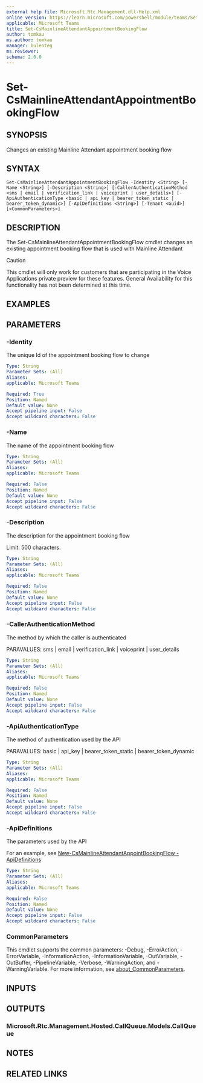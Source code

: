 ```yaml
---
external help file: Microsoft.Rtc.Management.dll-Help.xml
online version: https://learn.microsoft.com/powershell/module/teams/Set-CsMainlineAttendantAppointmentBookingFlow
applicable: Microsoft Teams
title: Set-CsMainlineAttendantAppointmentBookingFlow
author: tomkau
ms.author: tomkau
manager: bulenteg
ms.reviewer:
schema: 2.0.0
---
```


# Set-CsMainlineAttendantAppointmentBookingFlow

## SYNOPSIS
Changes an existing Mainline Attendant appointment booking flow

## SYNTAX

```
Set-CsMainlineAttendantAppointmentBookingFlow -Identity <String> [-Name <String>] [-Description <String>] [-CallerAuthenticationMethod <sms | email | verification_link | voiceprint | user_details>] [-ApiAuthenticationType <basic | api_key | bearer_token_static | bearer_token_dynamic>] [-ApiDefinitions <String>] [-Tenant <Guid>] [<CommonParameters>]
```

## DESCRIPTION
The Set-CsMainlineAttendantAppointmentBookingFlow cmdlet changes an existing appointment booking flow that is used with Mainline Attendant

> [!CAUTION]
> This cmdlet will only work for customers that are participating in the Voice Applications private preview for these features. General Availability for this functionality has not been determined at this time.

## EXAMPLES


## PARAMETERS

### -Identity
The unique Id of the appointment booking flow to change

```yaml
Type: String
Parameter Sets: (All)
Aliases:
applicable: Microsoft Teams

Required: True
Position: Named
Default value: None
Accept pipeline input: False
Accept wildcard characters: False
```

### -Name
The name of the appointment booking flow

```yaml
Type: String
Parameter Sets: (All)
Aliases:
applicable: Microsoft Teams

Required: False
Position: Named
Default value: None
Accept pipeline input: False
Accept wildcard characters: False
```

### -Description
The description for the appointment booking flow

Limit: 500 characters. 

```yaml
Type: String
Parameter Sets: (All)
Aliases:
applicable: Microsoft Teams

Required: False
Position: Named
Default value: None
Accept pipeline input: False
Accept wildcard characters: False
```

###  -CallerAuthenticationMethod
The method by which the caller is authenticated

PARAVALUES: sms | email | verification_link | voiceprint | user_details

```yaml
Type: String
Parameter Sets: (All)
Aliases:
applicable: Microsoft Teams

Required: False
Position: Named
Default value: None
Accept pipeline input: False
Accept wildcard characters: False
```

###  -ApiAuthenticationType
The method of authentication used by the API

PARAVALUES: basic | api_key | bearer_token_static | bearer_token_dynamic

```yaml
Type: String
Parameter Sets: (All)
Aliases:
applicable: Microsoft Teams

Required: False
Position: Named
Default value: None
Accept pipeline input: False
Accept wildcard characters: False
```

###  -ApiDefinitions
The parameters used by the API

For an example, see [New-CsMainlineAttendantAppointBookingFlow -ApiDefinitions](./New-CsMainlineAttendantAppointmentBookingFlowApiDefinitionsJSON.md)

```yaml
Type: String
Parameter Sets: (All)
Aliases:
applicable: Microsoft Teams

Required: False
Position: Named
Default value: None
Accept pipeline input: False
Accept wildcard characters: False
```

### CommonParameters
This cmdlet supports the common parameters: -Debug, -ErrorAction, -ErrorVariable, -InformationAction, -InformationVariable, -OutVariable, -OutBuffer, -PipelineVariable, -Verbose, -WarningAction, and -WarningVariable. For more information, see [about_CommonParameters](https://go.microsoft.com/fwlink/?LinkID=113216).

## INPUTS

## OUTPUTS

### Microsoft.Rtc.Management.Hosted.CallQueue.Models.CallQueue

## NOTES

## RELATED LINKS


